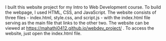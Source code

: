 I built this website project for my Intro to Web Development course. To build the webpage, I used HTML, CSS, and JavaScript. The website consists of three files - index.html, style.css, and script.js - with the index.html file serving as the main file that links to the other two. The website can be viewed at https://mahathi0412.github.io/webdev_project/ . To access the website, just open the index.html file.
